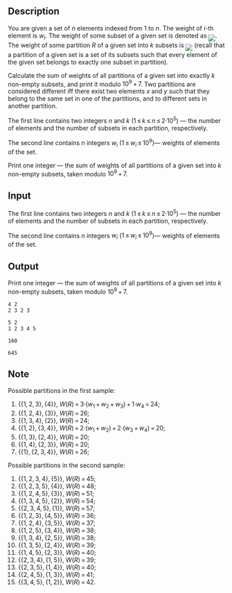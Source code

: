 ## Description

<div><p>You are given a set of <span class="tex-span"><i>n</i></span> elements indexed from <span class="tex-span">1</span> to <span class="tex-span"><i>n</i></span>. The weight of <span class="tex-span"><i>i</i></span>-th element is <span class="tex-span"><i>w</i><sub class="lower-index"><i>i</i></sub></span>. The weight of some subset of a given set is denoted as <img align="middle" class="tex-formula" src="file://A4sQEa9Q.png" style="max-width: 100.0%;max-height: 100.0%;">. The weight of some partition <span class="tex-span"><i>R</i></span> of a given set into <span class="tex-span"><i>k</i></span> subsets is <img align="middle" class="tex-formula" src="file://12hY7vkY.png" style="max-width: 100.0%;max-height: 100.0%;"> (recall that a partition of a given set is a set of its subsets such that every element of the given set belongs to exactly one subset in partition).</p><p>Calculate the sum of weights of all partitions of a given set into exactly <span class="tex-span"><i>k</i></span> <span class="tex-font-style-bf">non-empty</span> subsets, and print it modulo <span class="tex-span">10<sup class="upper-index">9</sup> + 7</span>. Two partitions are considered different iff there exist two elements <span class="tex-span"><i>x</i></span> and <span class="tex-span"><i>y</i></span> such that they belong to the same set in one of the partitions, and to different sets in another partition.</p></div><div class="input-specification"><p>The first line contains two integers <span class="tex-span"><i>n</i></span> and <span class="tex-span"><i>k</i></span> (<span class="tex-span">1 ≤ <i>k</i> ≤ <i>n</i> ≤ 2·10<sup class="upper-index">5</sup></span>) — the number of elements and the number of subsets in each partition, respectively.</p><p>The second line contains <span class="tex-span"><i>n</i></span> integers <span class="tex-span"><i>w</i><sub class="lower-index"><i>i</i></sub></span> (<span class="tex-span">1 ≤ <i>w</i><sub class="lower-index"><i>i</i></sub> ≤ 10<sup class="upper-index">9</sup></span>)— weights of elements of the set.</p></div><div class="output-specification"><p>Print one integer — the sum of weights of all partitions of a given set into <span class="tex-span"><i>k</i></span> <span class="tex-font-style-bf">non-empty</span> subsets, taken modulo <span class="tex-span">10<sup class="upper-index">9</sup> + 7</span>.</p></div>

## Input

<p>The first line contains two integers <span class="tex-span"><i>n</i></span> and <span class="tex-span"><i>k</i></span> (<span class="tex-span">1 ≤ <i>k</i> ≤ <i>n</i> ≤ 2·10<sup class="upper-index">5</sup></span>) — the number of elements and the number of subsets in each partition, respectively.</p><p>The second line contains <span class="tex-span"><i>n</i></span> integers <span class="tex-span"><i>w</i><sub class="lower-index"><i>i</i></sub></span> (<span class="tex-span">1 ≤ <i>w</i><sub class="lower-index"><i>i</i></sub> ≤ 10<sup class="upper-index">9</sup></span>)— weights of elements of the set.</p>

## Output

<p>Print one integer — the sum of weights of all partitions of a given set into <span class="tex-span"><i>k</i></span> <span class="tex-font-style-bf">non-empty</span> subsets, taken modulo <span class="tex-span">10<sup class="upper-index">9</sup> + 7</span>.</p>





```input1
4 2
2 3 2 3

```




```input2
5 2
1 2 3 4 5

```




```output1
160

```




```output2
645

```



## Note

<p>Possible partitions in the first sample:</p><ol> <li> <span class="tex-span">{{1, 2, 3}, {4}}</span>, <span class="tex-span"><i>W</i>(<i>R</i>) = 3·(<i>w</i><sub class="lower-index">1</sub> + <i>w</i><sub class="lower-index">2</sub> + <i>w</i><sub class="lower-index">3</sub>) + 1·<i>w</i><sub class="lower-index">4</sub> = 24</span>; </li><li> <span class="tex-span">{{1, 2, 4}, {3}}</span>, <span class="tex-span"><i>W</i>(<i>R</i>) = 26</span>; </li><li> <span class="tex-span">{{1, 3, 4}, {2}}</span>, <span class="tex-span"><i>W</i>(<i>R</i>) = 24</span>; </li><li> <span class="tex-span">{{1, 2}, {3, 4}}</span>, <span class="tex-span"><i>W</i>(<i>R</i>) = 2·(<i>w</i><sub class="lower-index">1</sub> + <i>w</i><sub class="lower-index">2</sub>) + 2·(<i>w</i><sub class="lower-index">3</sub> + <i>w</i><sub class="lower-index">4</sub>) = 20</span>; </li><li> <span class="tex-span">{{1, 3}, {2, 4}}</span>, <span class="tex-span"><i>W</i>(<i>R</i>) = 20</span>; </li><li> <span class="tex-span">{{1, 4}, {2, 3}}</span>, <span class="tex-span"><i>W</i>(<i>R</i>) = 20</span>; </li><li> <span class="tex-span">{{1}, {2, 3, 4}}</span>, <span class="tex-span"><i>W</i>(<i>R</i>) = 26</span>; </li></ol><p>Possible partitions in the second sample:</p><ol> <li> <span class="tex-span">{{1, 2, 3, 4}, {5}}</span>, <span class="tex-span"><i>W</i>(<i>R</i>) = 45</span>; </li><li> <span class="tex-span">{{1, 2, 3, 5}, {4}}</span>, <span class="tex-span"><i>W</i>(<i>R</i>) = 48</span>; </li><li> <span class="tex-span">{{1, 2, 4, 5}, {3}}</span>, <span class="tex-span"><i>W</i>(<i>R</i>) = 51</span>; </li><li> <span class="tex-span">{{1, 3, 4, 5}, {2}}</span>, <span class="tex-span"><i>W</i>(<i>R</i>) = 54</span>; </li><li> <span class="tex-span">{{2, 3, 4, 5}, {1}}</span>, <span class="tex-span"><i>W</i>(<i>R</i>) = 57</span>; </li><li> <span class="tex-span">{{1, 2, 3}, {4, 5}}</span>, <span class="tex-span"><i>W</i>(<i>R</i>) = 36</span>; </li><li> <span class="tex-span">{{1, 2, 4}, {3, 5}}</span>, <span class="tex-span"><i>W</i>(<i>R</i>) = 37</span>; </li><li> <span class="tex-span">{{1, 2, 5}, {3, 4}}</span>, <span class="tex-span"><i>W</i>(<i>R</i>) = 38</span>; </li><li> <span class="tex-span">{{1, 3, 4}, {2, 5}}</span>, <span class="tex-span"><i>W</i>(<i>R</i>) = 38</span>; </li><li> <span class="tex-span">{{1, 3, 5}, {2, 4}}</span>, <span class="tex-span"><i>W</i>(<i>R</i>) = 39</span>; </li><li> <span class="tex-span">{{1, 4, 5}, {2, 3}}</span>, <span class="tex-span"><i>W</i>(<i>R</i>) = 40</span>; </li><li> <span class="tex-span">{{2, 3, 4}, {1, 5}}</span>, <span class="tex-span"><i>W</i>(<i>R</i>) = 39</span>; </li><li> <span class="tex-span">{{2, 3, 5}, {1, 4}}</span>, <span class="tex-span"><i>W</i>(<i>R</i>) = 40</span>; </li><li> <span class="tex-span">{{2, 4, 5}, {1, 3}}</span>, <span class="tex-span"><i>W</i>(<i>R</i>) = 41</span>; </li><li> <span class="tex-span">{{3, 4, 5}, {1, 2}}</span>, <span class="tex-span"><i>W</i>(<i>R</i>) = 42</span>. </li></ol>

